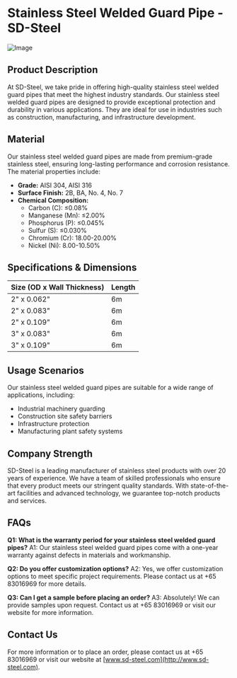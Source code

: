 # Stainless Steel Welded Guard Pipe - SD-Steel

![Image](https://github.com/user-attachments/assets/2567258e-e124-4816-932d-1809bd27ef0b)

## Product Description
At SD-Steel, we take pride in offering high-quality stainless steel welded guard pipes that meet the highest industry standards. Our stainless steel welded guard pipes are designed to provide exceptional protection and durability in various applications. They are ideal for use in industries such as construction, manufacturing, and infrastructure development.

## Material
Our stainless steel welded guard pipes are made from premium-grade stainless steel, ensuring long-lasting performance and corrosion resistance. The material properties include:

- **Grade:** AISI 304, AISI 316
- **Surface Finish:** 2B, BA, No. 4, No. 7
- **Chemical Composition:** 
  - Carbon (C): ≤0.08%
  - Manganese (Mn): ≤2.00%
  - Phosphorus (P): ≤0.045%
  - Sulfur (S): ≤0.030%
  - Chromium (Cr): 18.00-20.00%
  - Nickel (Ni): 8.00-10.50%

## Specifications & Dimensions

| Size (OD x Wall Thickness) | Length |
|----------------------------|--------|
| 2" x 0.062"                | 6m     |
| 2" x 0.083"                | 6m     |
| 2" x 0.109"                | 6m     |
| 3" x 0.083"                | 6m     |
| 3" x 0.109"                | 6m     |

## Usage Scenarios
Our stainless steel welded guard pipes are suitable for a wide range of applications, including:
- Industrial machinery guarding
- Construction site safety barriers
- Infrastructure protection
- Manufacturing plant safety systems

## Company Strength
SD-Steel is a leading manufacturer of stainless steel products with over 20 years of experience. We have a team of skilled professionals who ensure that every product meets our stringent quality standards. With state-of-the-art facilities and advanced technology, we guarantee top-notch products and services.

## FAQs
**Q1: What is the warranty period for your stainless steel welded guard pipes?**
A1: Our stainless steel welded guard pipes come with a one-year warranty against defects in materials and workmanship.

**Q2: Do you offer customization options?**
A2: Yes, we offer customization options to meet specific project requirements. Please contact us at +65 83016969 for more details.

**Q3: Can I get a sample before placing an order?**
A3: Absolutely! We can provide samples upon request. Contact us at +65 83016969 or visit our website for more information.

## Contact Us
For more information or to place an order, please contact us at +65 83016969 or visit our website at [www.sd-steel.com](http://www.sd-steel.com).